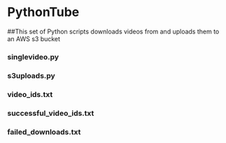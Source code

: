 # PythonTube

##This set of Python scripts downloads videos from and uploads them to an AWS s3 bucket

### singlevideo.py
### s3uploads.py
### video_ids.txt
### successful_video_ids.txt
### failed_downloads.txt


